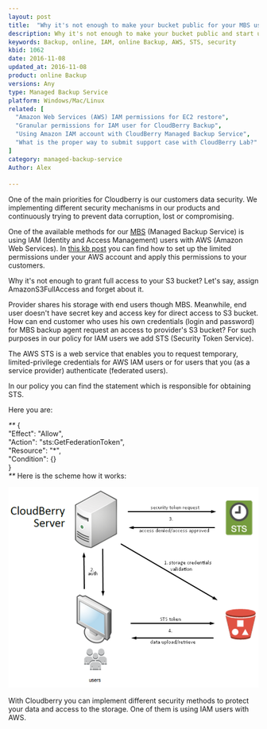 ```yaml
---
layout: post
title:  "Why it's not enough to make your bucket public for your MBS users"
description: Why it's not enough to make your bucket public and start upload the data using Cloudberry?
keywords: Backup, online, IAM, online Backup, AWS, STS, security
kbid: 1062
date: 2016-11-08
updated_at: 2016-11-08
product: online Backup
versions: Any
type: Managed Backup Service
platform: Windows/Mac/Linux
related: [
  "Amazon Web Services (AWS) IAM permissions for EC2 restore",
  "Granular permissions for IAM user for CloudBerry Backup",
  "Using Amazon IAM account with CloudBerry Managed Backup Service",
  "What is the proper way to submit support case with CloudBerry Lab?"
]
category: managed-backup-service
Author: Alex

---
```


One of the main priorities for Cloudberry is our customers data security. We implementing different security mechanisms in our products and continuously trying to prevent data corruption, lost or compromising.

One of the available methods for our [MBS](/https://mspbackups.com/Admin/Login.aspx?ref=%2FAdmin%2FDefault.aspx) (Managed Backup Service) is using IAM (Identity and Access Management) users with AWS (Amazon Web Services). In [this kb post](/http://kb.cloudberrylab.com/kb1061/) you can find how to set up the limited permissions under your AWS account and apply this permissions to your customers.

Why it's not enough to grant full access to your S3 bucket? Let's say, assign AmazonS3FullAccess and forget about it.

Provider shares his storage with end users though MBS. Meanwhile, end user doesn't have secret key and access key for direct access to S3 bucket. How can end customer who uses his own credentials (login and password) for MBS backup agent request an access to provider's S3 bucket? For such purposes in our policy for IAM users we add STS (Security Token Service).  

The AWS STS is a web service that enables you to request temporary, limited-privilege credentials for AWS IAM users or for users that you (as a service provider) authenticate (federated users).

In our policy you can find the statement which is responsible for obtaining STS.

Here you are:

_**_
 { <br>
 "Effect": "Allow", <br>
 "Action": "sts:GetFederationToken", <br>
 "Resource": "*", <br>
 "Condition": {} <br>
 } <br>
_**_
 Here is the scheme how it works:

 ![](/images/kb1062/screenshot.png)

With Cloudberry you can implement different security methods to protect your data and access to the storage. One of them is using IAM users with AWS.
